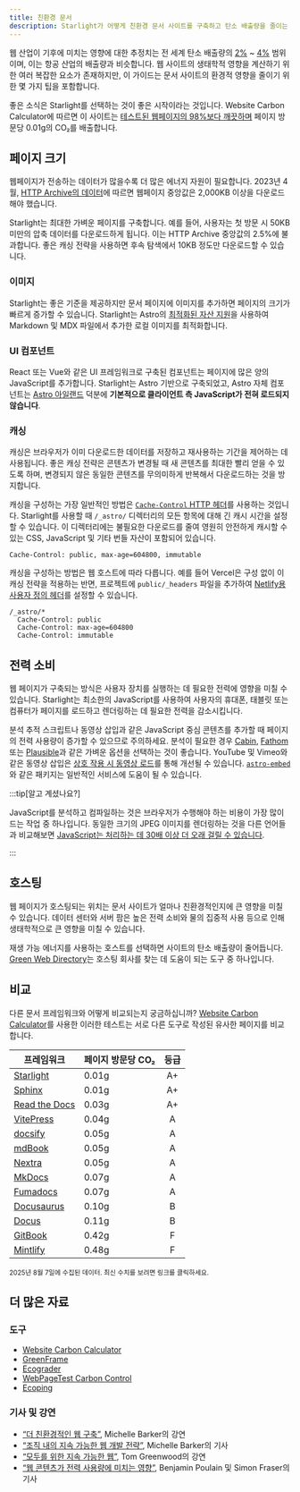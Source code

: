 ```yaml
---
title: 친환경 문서
description: Starlight가 어떻게 친환경 문서 사이트를 구축하고 탄소 배출량을 줄이는 데 도움이 되는지 알아보세요.
---
```


웹 산업이 기후에 미치는 영향에 대한 추정치는 전 세계 탄소 배출량의 [2%][sf] ~ [4%][bbc] 범위이며, 이는 항공 산업의 배출량과 비슷합니다.
웹 사이트의 생태학적 영향을 계산하기 위한 여러 복잡한 요소가 존재하지만, 이 가이드는 문서 사이트의 환경적 영향을 줄이기 위한 몇 가지 팁을 포함합니다.

좋은 소식은 Starlight를 선택하는 것이 좋은 시작이라는 것입니다.
Website Carbon Calculator에 따르면 이 사이트는 [테스트된 웹페이지의 98%보다 깨끗하며][sl-carbon] 페이지 방문당 0.01g의 CO₂를 배출합니다.

## 페이지 크기

웹페이지가 전송하는 데이터가 많을수록 더 많은 에너지 자원이 필요합니다.
2023년 4월, [HTTP Archive의 데이터][http]에 따르면 웹페이지 중앙값은 2,000KB 이상을 다운로드해야 했습니다.

Starlight는 최대한 가벼운 페이지를 구축합니다.
예를 들어, 사용자는 첫 방문 시 50KB 미만의 압축 데이터를 다운로드하게 됩니다. 이는 HTTP Archive 중앙값의 2.5%에 불과합니다.
좋은 캐싱 전략을 사용하면 후속 탐색에서 10KB 정도만 다운로드할 수 있습니다.

### 이미지

Starlight는 좋은 기준을 제공하지만 문서 페이지에 이미지를 추가하면 페이지의 크기가 빠르게 증가할 수 있습니다.
Starlight는 Astro의 [최적화된 자산 지원][assets]을 사용하여 Markdown 및 MDX 파일에서 추가한 로컬 이미지를 최적화합니다.

### UI 컴포넌트

React 또는 Vue와 같은 UI 프레임워크로 구축된 컴포넌트는 페이지에 많은 양의 JavaScript를 추가합니다.
Starlight는 Astro 기반으로 구축되었고, Astro 자체 컴포넌트는 [Astro 아일랜드][islands] 덕분에 **기본적으로 클라이언트 측 JavaScript가 전혀 로드되지 않습니다**.

### 캐싱

캐싱은 브라우저가 이미 다운로드한 데이터를 저장하고 재사용하는 기간을 제어하는 ​​데 사용됩니다.
좋은 캐싱 전략은 콘텐츠가 변경될 때 새 콘텐츠를 최대한 빨리 얻을 수 있도록 하며, 변경되지 않은 동일한 콘텐츠를 무의미하게 반복해서 다운로드하는 것을 방지합니다.

캐싱을 구성하는 가장 일반적인 방법은 [`Cache-Control` HTTP 헤더][cache]를 사용하는 것입니다.
Starlight를 사용할 때 `/_astro/` 디렉터리의 모든 항목에 대해 긴 캐시 시간을 설정할 수 있습니다.
이 디렉터리에는 불필요한 다운로드를 줄여 영원히 안전하게 캐시할 수 있는 CSS, JavaScript 및 기타 번들 자산이 포함되어 있습니다.

```
Cache-Control: public, max-age=604800, immutable
```

캐싱을 구성하는 방법은 웹 호스트에 따라 다릅니다. 예를 들어 Vercel은 구성 없이 이 캐싱 전략을 적용하는 반면, 프로젝트에 `public/_headers` 파일을 추가하여 [Netlify용 사용자 정의 헤더][ntl-headers]를 설정할 수 있습니다.

```
/_astro/*
  Cache-Control: public
  Cache-Control: max-age=604800
  Cache-Control: immutable
```

[cache]: https://csswizardry.com/2019/03/cache-control-for-civilians/
[ntl-headers]: https://docs.netlify.com/routing/headers/

## 전력 소비

웹 페이지가 구축되는 방식은 사용자 장치를 실행하는 데 필요한 전력에 영향을 미칠 수 있습니다. Starlight는 최소한의 JavaScript를 사용하여 사용자의 휴대폰, 태블릿 또는 컴퓨터가 페이지를 로드하고 렌더링하는 데 필요한 전력을 감소시킵니다.

분석 추적 스크립트나 동영상 삽입과 같은 JavaScript 중심 콘텐츠를 추가할 때 페이지의 전력 사용량이 증가할 수 있으므로 주의하세요.
분석이 필요한 경우 [Cabin][cabin], [Fathom][fathom] 또는 [Plausible][plausible]과 같은 가벼운 옵션을 선택하는 것이 좋습니다.
YouTube 및 Vimeo와 같은 동영상 삽입은 [상호 작용 시 동영상 로드][lazy-video]를 통해 개선될 수 있습니다.
[`astro-embed`][embed]와 같은 패키지는 일반적인 서비스에 도움이 될 수 있습니다.

:::tip[알고 계셨나요?]

JavaScript를 분석하고 컴파일하는 것은 브라우저가 수행해야 하는 비용이 가장 많이 드는 작업 중 하나입니다.
동일한 크기의 JPEG 이미지를 렌더링하는 것을 다른 언어들과 비교해보면 [JavaScript는 처리하는 데 30배 이상 더 오래 걸릴 수 있습니다][cost-of-js].

:::

[cabin]: https://withcabin.com/
[fathom]: https://usefathom.com/
[plausible]: https://plausible.io/
[lazy-video]: https://web.dev/iframe-lazy-loading/
[embed]: https://www.npmjs.com/package/astro-embed
[cost-of-js]: https://medium.com/dev-channel/the-cost-of-javascript-84009f51e99e

## 호스팅

웹 페이지가 호스팅되는 위치는 문서 사이트가 얼마나 친환경적인지에 큰 영향을 미칠 수 있습니다.
데이터 센터와 서버 팜은 높은 전력 소비와 물의 집중적 사용 등으로 인해 생태학적으로 큰 영향을 미칠 수 있습니다.

재생 가능 에너지를 사용하는 호스트를 선택하면 사이트의 탄소 배출량이 줄어듭니다. [Green Web Directory][gwb]는 호스팅 회사를 찾는 데 도움이 되는 도구 중 하나입니다.

[gwb]: https://www.thegreenwebfoundation.org/directory/

## 비교

다른 문서 프레임워크와 어떻게 비교되는지 궁금하십니까?
[Website Carbon Calculator][wcc]를 사용한 이러한 테스트는 서로 다른 도구로 작성된 유사한 페이지를 비교합니다.

| 프레임워크                  | 페이지 방문당 CO₂ | 등급 |
| --------------------------- | ------------------ | :----: |
| [Starlight][sl-carbon]      | 0.01g              |   A+   |
| [Sphinx][sx-carbon]         | 0.01g              |   A+   |
| [Read the Docs][rtd-carbon] | 0.03g              |   A+   |
| [VitePress][vp-carbon]      | 0.04g              |   A    |
| [docsify][dy-carbon]        | 0.05g              |   A    |
| [mdBook][md-carbon]         | 0.05g              |   A    |
| [Nextra][nx-carbon]         | 0.05g              |   A    |
| [MkDocs][mk-carbon]         | 0.07g              |   A    |
| [Fumadocs][fs-carbon]       | 0.07g              |   A    |
| [Docusaurus][ds-carbon]     | 0.10g              |   B    |
| [Docus][dc-carbon]          | 0.11g              |   B    |
| [GitBook][gb-carbon]        | 0.42g              |   F    |
| [Mintlify][mt-carbon]       | 0.48g              |   F    |

<small>2025년 8월 7일에 수집된 데이터. 최신 수치를 보려면 링크를 클릭하세요.</small>

[sl-carbon]: https://www.websitecarbon.com/website/starlight-astro-build-getting-started/
[vp-carbon]: https://www.websitecarbon.com/website/vitepress-dev-guide-what-is-vitepress/
[dc-carbon]: https://www.websitecarbon.com/website/docus-dev-en-getting-started-project-structure/
[sx-carbon]: https://www.websitecarbon.com/website/sphinx-doc-org-en-master-usage-quickstart-html/
[mk-carbon]: https://www.websitecarbon.com/website/mkdocs-org-getting-started/
[md-carbon]: https://www.websitecarbon.com/website/rust-lang-github-io-mdbook/
[nx-carbon]: https://www.websitecarbon.com/website/nextra-site-docs-docs-theme-start/
[fs-carbon]: https://www.websitecarbon.com/website/fumadocs-dev-docs-ui/
[dy-carbon]: https://www.websitecarbon.com/website/docsify-js-org/
[ds-carbon]: https://www.websitecarbon.com/website/docusaurus-io-docs/
[rtd-carbon]: https://www.websitecarbon.com/website/docs-readthedocs-io-en-stable-index-html/
[gb-carbon]: https://www.websitecarbon.com/website/gitbook-com-docs/
[mt-carbon]: https://www.websitecarbon.com/website/mintlify-com-docs-quickstart/

## 더 많은 자료

### 도구

- [Website Carbon Calculator][wcc]
- [GreenFrame](https://greenframe.io/)
- [Ecograder](https://ecograder.com/)
- [WebPageTest Carbon Control](https://www.webpagetest.org/carbon-control/)
- [Ecoping](https://ecoping.earth/)

### 기사 및 강연

- [“더 친환경적인 웹 구축”](https://youtu.be/EfPoOt7T5lg), Michelle Barker의 강연
- [“조직 내의 지속 가능한 웹 개발 전략”](https://www.smashingmagazine.com/2022/10/sustainable-web-development-strategies-organization/), Michelle Barker의 기사
- [“모두를 위한 지속 가능한 웹”](https://2021.stateofthebrowser.com/speakers/tom-greenwood/), Tom Greenwood의 강연
- [“웹 콘텐츠가 전력 사용량에 미치는 영향”](https://webkit.org/blog/8970/how-web-content-can-affect-power-usage/), Benjamin Poulain 및 Simon Fraser의 기사

[sf]: https://www.sciencefocus.com/science/what-is-the-carbon-footprint-of-the-internet/
[bbc]: https://www.bbc.com/future/article/20200305-why-your-internet-habits-are-not-as-clean-as-you-think
[http]: https://httparchive.org/reports/state-of-the-web
[assets]: https://docs.astro.build/ko/guides/images/
[islands]: https://docs.astro.build/ko/concepts/islands/
[wcc]: https://www.websitecarbon.com/
